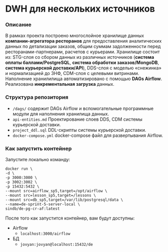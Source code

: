 # DWH для нескольких источников

### Описание
В рамках проекта построено многослойное хранилище данных **компании-агрегатора ресторанов** для предоставления аналитических данных по детализации заказов, общим суммам задолженности перед ресторанами-партнерами, расчетов с курьерами. Хранилище состоит из: STG-слоя со сбором данных из различных источников (**система оплаты баллами/PostgreSQL**, **система обработки заказов/MongoDB**, **система курьерской доставки/API**), DDS-слоя с моделью «снежинка» и нормализацией до 3НФ, CDM-слоя с целевыми витринами.
Наполнение хранилилища автоматизировано с помощью **DAGs Airflow**. Реализована **инкрементальная загрузка** данных.

### Структура репозитория
- `/dags/` содержит DAGs Airflow и вспомогательные программные модули для наполнения хранилища данных.
- `api-entities.md` Проектирование слоев DDS, CDM системы курьерской доставки.
- `project_ddl.sql` DDL-скрипты системы курьерской доставки.
- `docker-compose.yml` docker-compose файл для развертывания Airflow.

### Как запустить контейнер
Запустите локально команду:

```
docker run \
-d \
-p 3000:3000 \
-p 3002:3002 \
-p 15432:5432 \
--mount src=airflow_sp5,target=/opt/airflow \
--mount src=lesson_sp5,target=/lessons \
--mount src=db_sp5,target=/var/lib/postgresql/data \
--name=de-sprint-5-server-local \
sindb/de-pg-cr-af:latest
```

После того как запустится контейнер, вам будут доступны:
- Airflow
	- `localhost:3000/airflow`
- БД
	- `jovyan:jovyan@localhost:15432/de`

